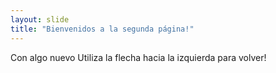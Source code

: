 ```yaml
---
layout: slide
title: "Bienvenidos a la segunda página!"
---
```

Con algo nuevo 
Utiliza la flecha hacia la izquierda para volver!
